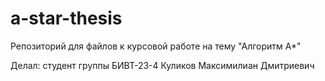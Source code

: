 # a-star-thesis
Репозиторий для файлов к курсовой работе на тему "Алгоритм A*"

Делал: студент группы БИВТ-23-4 Куликов Максимилиан Дмитриевич
